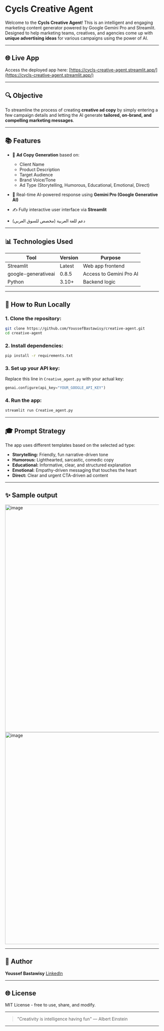 #  Cycls Creative Agent

Welcome to the **Cycls Creative Agent**! This is an intelligent and engaging marketing content generator powered by Google Gemini Pro and Streamlit. Designed to help marketing teams, creatives, and agencies come up with **unique advertising ideas** for various campaigns using the power of AI.

---

## 🌐 Live App

Access the deployed app here: [https://cycls-creative-agent.streamlit.app/](https://cycls-creative-agent.streamlit.app/)

---

## 🔍 Objective

To streamline the process of creating **creative ad copy** by simply entering a few campaign details and letting the AI generate **tailored, on-brand, and compelling marketing messages**.

---

## 📚 Features

* 📑 **Ad Copy Generation** based on:

  * Client Name
  * Product Description
  * Target Audience
  * Brand Voice/Tone
  * Ad Type (Storytelling, Humorous, Educational, Emotional, Direct)
* 🚀 Real-time AI-powered response using **Gemini Pro (Google Generative AI)**
* ✍️ Fully interactive user interface via **Streamlit**
* دعم للغة العربية (مخصص للسوق العربي)

---

## 📊 Technologies Used

| Tool                | Version | Purpose                 |
| ------------------- | ------- | ----------------------- |
| Streamlit           | Latest  | Web app frontend        |
| google-generativeai | 0.8.5  | Access to Gemini Pro AI |
| Python              | 3.10+   | Backend logic           |

---

## 🚧 How to Run Locally

### 1. Clone the repository:

```bash
git clone https://github.com/YoussefBastawisy/creative-agent.git
cd creative-agent
```

### 2. Install dependencies:

```bash
pip install -r requirements.txt
```

### 3. Set up your API key:

Replace this line in `Creative_agent.py` with your actual key:

```python
genai.configure(api_key="YOUR_GOOGLE_API_KEY")
```

### 4. Run the app:

```bash
streamlit run Creative_agent.py
```

---

## 🎓 Prompt Strategy

The app uses different templates based on the selected ad type:

* **Storytelling:** Friendly, fun narrative-driven tone
* **Humorous:** Lighthearted, sarcastic, comedic copy
* **Educational:** Informative, clear, and structured explanation
* **Emotional:** Empathy-driven messaging that touches the heart
* **Direct:** Clear and urgent CTA-driven ad content

---

## ✨ Sample output

<img width="919" height="745" alt="image" src="https://github.com/user-attachments/assets/1ecaac74-b781-44b1-a079-721deb4c628f" />
<img width="636" height="694" alt="image" src="https://github.com/user-attachments/assets/5a21c471-2a4c-473d-a313-80bc8b9e4e11" />

---

## 📍 Author

**Youssef Bastawisy**
[LinkedIn](www.linkedin.com/in/youssef-bastawisy)

---

## 🌐 License

MIT License - free to use, share, and modify.

---

> "Creativity is intelligence having fun" — Albert Einstein

---
